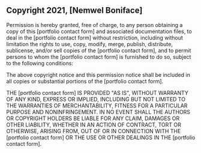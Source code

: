 ## Copyright 2021, [Nemwel Boniface]

Permission is hereby granted, free of charge, to any person obtaining a copy of this [portfolio contact form] and associated documentation files, to deal in the [portfolio contact form] without restriction, including without limitation the rights to use, copy, modify, merge, publish, distribute, sublicense, and/or sell copies of the [portfolio contact form], and to permit persons to whom the [portfolio contact form] is furnished to do so, subject to the following conditions:

The above copyright notice and this permission notice shall be included in all copies or substantial portions of the [portfolio contact form].

THE [portfolio contact form] IS PROVIDED "AS IS", WITHOUT WARRANTY OF ANY KIND, EXPRESS OR IMPLIED, INCLUDING BUT NOT LIMITED TO THE WARRANTIES OF MERCHANTABILITY, FITNESS FOR A PARTICULAR PURPOSE AND NONINFRINGEMENT. IN NO EVENT SHALL THE AUTHORS OR COPYRIGHT HOLDERS BE LIABLE FOR ANY CLAIM, DAMAGES OR OTHER LIABILITY, WHETHER IN AN ACTION OF CONTRACT, TORT OR OTHERWISE, ARISING FROM, OUT OF OR IN CONNECTION WITH THE [portfolio contact form] OR THE USE OR OTHER DEALINGS IN THE [portfolio contact form].
